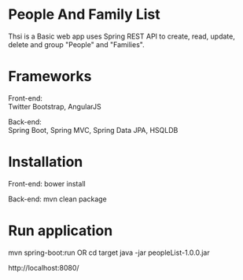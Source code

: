 # People And Family List

Thsi is a Basic web app uses Spring REST API to create, read, update, delete and group "People" and "Families".  

# Frameworks

Front-end:  
Twitter Bootstrap, AngularJS

Back-end:   
Spring Boot, Spring MVC, Spring Data JPA, HSQLDB

# Installation

Front-end:
bower install

Back-end:
mvn clean package

# Run application
mvn spring-boot:run 
OR
cd target
java -jar peopleList-1.0.0.jar

http://localhost:8080/

